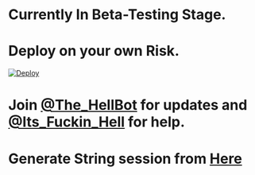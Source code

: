 # Currently In Beta-Testing Stage.

# Deploy on your own Risk.


[![Deploy](https://www.herokucdn.com/deploy/button.svg)](https://heroku.com/deploy?template=https://github.com/The-HellBot/VcBot)  


# Join [@The_HellBot](https://t.me/the_hellbot) for updates and [@Its_Fuckin_Hell](https://t.me/its_fuckin_hell) for help.


# Generate String session from [Here](https://repl.it/@subinps/getStringName)
